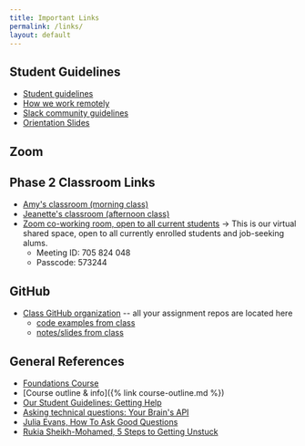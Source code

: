 ```yaml
---
title: Important Links
permalink: /links/
layout: default
---
```


## Student Guidelines

- [Student guidelines](https://github.com/momentumlearn/student-resources/blob/main/articles/student-guidelines.md)
- [How we work remotely](https://github.com/momentumlearn/student-resources/blob/master/articles/working-remotely.md)
- [Slack community guidelines](https://docs.google.com/document/d/1updvgMnO2xAAfP46oW__d3-nhv4hPodW7WvxKWX87JA/edit)
- [Orientation Slides](https://docs.google.com/presentation/d/1bjqSPpOPnSez5haZNE2mWwuTOLAMeKzJAO2ArSrAQOg/edit#slide=id.g89e35682f7_2_168)

## Zoom

## Phase 2 Classroom Links

- [Amy's classroom (morning class)](https://us02web.zoom.us/j/88017099254?pwd=S0dXVDlNaE1wWU1uTE5mVFFDa0xoZz09)
- [Jeanette's classroom (afternoon class)](https://us02web.zoom.us/s/85432264511?pwd=NWJ4K3hWU0pkMWlKMHhZQUpwRTJNUT09)
- [Zoom co-working room, open to all current students](https://us02web.zoom.us/j/705824048?pwd=Zk55dFpXa09jNGcvS2UramRNRkxyZz09) -> This is our virtual shared space, open to all currently enrolled students and job-seeking alums.
  - Meeting ID: 705 824 048
  - Passcode: 573244

## GitHub

- [Class GitHub organization](https://github.com/momentum-team-9) -- all your assignment repos are located here
  - [code examples from class](https://github.com/momentum-team-9/examples)
  - [notes/slides from class](https://github.com/momentum-team-9/notes)

## General References

- [Foundations Course](https://foundations.momentumlearn.com/)
- [Course outline & info]({% link course-outline.md %})
- [Our Student Guidelines: Getting Help](https://github.com/momentumlearn/student-resources/blob/main/articles/student-guidelines.md#getting-help)
- [Asking technical questions: Your Brain's API](https://www.youtube.com/watch?v=hY14Er6JX2s)
- [Julia Evans, How To Ask Good Questions](https://jvns.ca/blog/good-questions/)
- [Rukia Sheikh-Mohamed, 5 Steps to Getting Unstuck](https://dev.to/rukiaasm/working-smarter-5-steps-to-getting-unstuck-with-rukia-sheikh-mohamed-1932)
